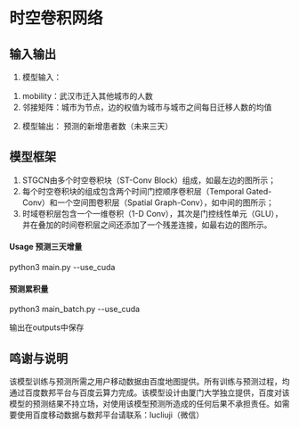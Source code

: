 # 时空卷积网络

## 输入输出
1. 模型输入：
1)	mobility：武汉市迁入其他城市的人数
2)	邻接矩阵：城市为节点，边的权值为城市与城市之间每日迁移人数的均值
2. 模型输出：
	预测的新增患者数（未来三天）

## 模型框架
1.	STGCN由多个时空卷积块（ST-Conv Block）组成，如最左边的图所示；
2.	每个时空卷积块的组成包含两个时间门控顺序卷积层（Temporal Gated-Conv）和一个空间图卷积层（Spatial Graph-Conv），如中间的图所示；
3.	时域卷积层包含一个一维卷积（1-D Conv），其次是门控线性单元（GLU），并在叠加的时间卷积层之间还添加了一个残差连接，如最右边的图所示。

#### Usage 预测三天增量
python3 main.py --use_cuda

#### 预测累积量
python3 main_batch.py --use_cuda

输出在outputs中保存

## 鸣谢与说明

该模型训练与预测所需之用户移动数据由百度地图提供。所有训练与预测过程，均通过百度数邦平台与百度云算力完成。该模型设计由厦门大学独立提供，百度对该模型的预测结果不持立场，对使用该模型预测所造成的任何后果不承担责任。如需要使用百度移动数据与数邦平台请联系：lucliuji（微信）
